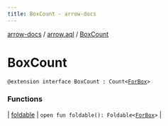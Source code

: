 ```yaml
---
title: BoxCount - arrow-docs
---
```


[arrow-docs](../../index.html) / [arrow.aql](../index.html) / [BoxCount](./index.html)

# BoxCount

`@extension interface BoxCount : Count<`[`ForBox`](../-for-box.html)`>`

### Functions

| [foldable](foldable.html) | `open fun foldable(): Foldable<`[`ForBox`](../-for-box.html)`>` |

